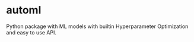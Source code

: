 # automl
Python package with ML models with builtin Hyperparameter Optimization and easy to use API.
